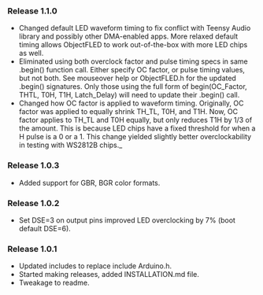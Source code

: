 ### Release 1.1.0
* Changed default LED waveform timing to fix conflict with Teensy Audio library and possibly other DMA-enabled apps. 
More relaxed default timing allows ObjectFLED to work out-of-the-box with more LED chips as well.
* Eliminated using both overclock factor and pulse timing specs in same .begin() function call.  Either specify OC factor, 
or pulse timing values, but not both.  See mouseover help or ObjectFLED.h for the updated .begin() signatures.  Only those 
using the full form of begin(OC_Factor, THTL, T0H, T1H, Latch_Delay) will need to update their .begin() call.
* Changed how OC factor is applied to waveform timing.  Originally, OC factor was applied to equally shrink TH_TL, T0H, 
and T1H.  Now, OC factor applies to TH_TL and T0H equally, but only reduces T1H by 1/3 of the amount.  This is because 
LED chips have a fixed threshold for when a H pulse is a 0 or a 1.  This change yielded slightly better overclockability
in testing with WS2812B chips._

### Release 1.0.3
* Added support for GBR, BGR color formats.
 
### Release 1.0.2
* Set DSE=3 on output pins improved LED overclocking by 7% (boot default DSE=6).

### Release 1.0.1
* Updated includes to replace include Arduino.h.
* Started making releases, added INSTALLATION.md file.
* Tweakage to readme.
